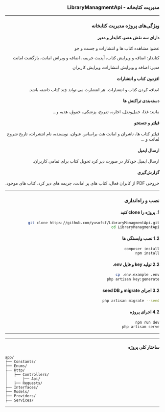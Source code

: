 <div dir="rtl">


###  مدیریت کتابخانه - LibraryManagmentApi
---
###  ویژگی‌های پروژه مدیریت کتابخانه

#### دارای سه نقش عضو، کتابدار و مدیر

عضو: مشاهده کتاب ها و انتشارات و جست و جو

کتابدار: اضافه و ویرایش کتاب، آپدیت جریمه، اضافه و ویراش امانت، بازگشت امانت

مدیر: اضافه و ویرایش انتشارات، ویرایش کاربران

#### افزدون کتاب و انتشارات

اضافه کردن کتاب و انتشارات. هر انتشارت می تواند چند کتاب داشته باشد.

#### دسته‌بندی تراکنش‌ ها

مانند: غذا، حمل‌ونقل، اجاره، تفریح، پزشکی، حقوق، هدیه و...

#### فیلتر و جستجو

فیلتر کتاب ها، ناشران و امانت هت براساس عنوان، نویسنده، نام انتشرات، تاریخ شروع لمانت و ...

#### ارسال ایمیل

ارسال ایمیل خودکار در صورت دیر کرد تحویل کتاب برای تمامی کاربران.

#### گزارش‌گیری

خروجی PDF از کابران فعال، کتاب های پر امانت، جریمه های دیر کرد، کتاب های موجود.

---

###  نصب و راه‌اندازی

#### 1. پروژه را clone کنید
```bash
git clone https://github.com/yusofsf/LibraryManagmentApi.git
cd LibraryManagmentApi
```

#### 1.2 نصب وابستگی ها
```bash
composer install
npm install
```

#### 2.2 تولید key و فایل env.
```bash
cp .env.example .env 
php artisan key:generate
```

#### 3.2 اجرای migrate و seed DB
```bash
php artisan migrate --seed
```
#### 4.2 اجرای پروژه
```bash
npm run dev
php artisan serve
```
---
---
#### ساختار کلی پروژه


</div>


```
app/
├── Constants/
├── Enums/
├── Http/
│   ├── Controllers/
│       ├── Api/
│   ├── Requests/
├── Interfaces/
├── Models/
├── Providers/
├── Services/
```
---
